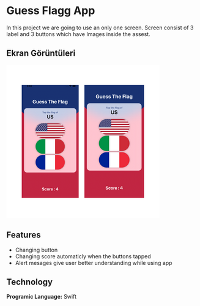 # Guess Flagg App

In this project we are going to use an only one screen. Screen consist of 3 label and 3 buttons which have Images inside the assest.  

## Ekran Görüntüleri

![Uygulama Ekran Görüntüsü](https://github.com/Gokberkalikulac/GuessFlag/blob/87a456dbfbdb35c544d213e5b44fa6711cb7f1cc/GuessFlag/screen%20shots.png)

## Features

- Changing button
- Changing score automaticly when the buttons tapped
- Alert mesages give user better understanding while using app


  
## Technology

**Programic Language:**  Swift
